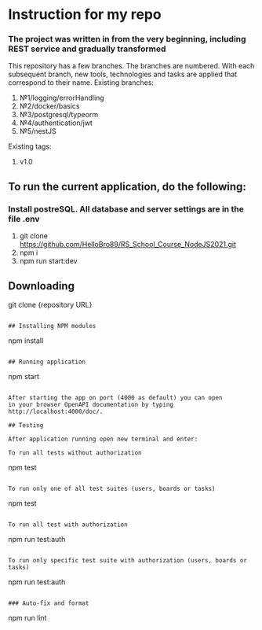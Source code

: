 # Instruction for my repo

### The project was written in from the very beginning, including REST service and gradually transformed

This repository has a few branches. The branches are numbered. With each subsequent branch,
new tools, technologies and tasks are applied that correspond to their name.
Existing branches:

1. №1/logging/errorHandling
2. №2/docker/basics
3. №3/postgresql/typeorm
4. №4/authentication/jwt
5. №5/nestJS

Existing tags:

1. v1.0

## To run the current application, do the following:

### Install postreSQL. All database and server settings are in the file .env

1. git clone https://github.com/HelloBro89/RS_School_Course_NodeJS2021.git
2. npm i
3. npm run start:dev

## Downloading

git clone {repository URL}

```

## Installing NPM modules

```

npm install

```

## Running application

```

npm start

```

After starting the app on port (4000 as default) you can open
in your browser OpenAPI documentation by typing http://localhost:4000/doc/.

## Testing

After application running open new terminal and enter:

To run all tests without authorization

```

npm test

```

To run only one of all test suites (users, boards or tasks)

```

npm test <suite name>

```

To run all test with authorization

```

npm run test:auth

```

To run only specific test suite with authorization (users, boards or tasks)

```

npm run test:auth <suite name>

```

### Auto-fix and format

```

npm run lint

```

```
